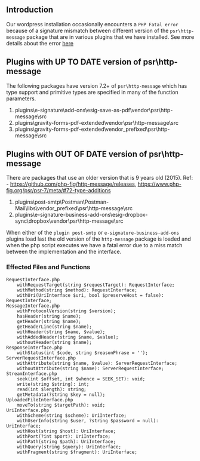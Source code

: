 ## Introduction

Our wordpress installation occasionally encounters a `PHP Fatal error` because of a signature mismatch between different version of the `psr\http-message` package that are in various plugins that we have installed. See more details about the error [here](https://github.com/sblik/troubleshooting/blob/main/PSR%20Interface%20Mismatch/e-signature.md)

## Plugins with UP TO DATE version of psr\http-message
The following packages have version 7.2+ of `psr\http-message` which has type support and primitive types are specified in many of the function parameters.

1. plugins\e-signature\add-ons\esig-save-as-pdf\vendor\psr\http-message\src
2. plugins\gravity-forms-pdf-extended\vendor\psr\http-message\src
3. plugins\gravity-forms-pdf-extended\vendor_prefixed\psr\http-message\src

## Plugins with OUT OF DATE version of psr\http-message
There are packages that use an older version that is 9 years old (2015).
Ref: - https://github.com/php-fig/http-message/releases, https://www.php-fig.org/psr/psr-7/meta/#72-type-additions

1. plugins\post-smtp\Postman\Postman-Mail\libs\vendor_prefixed\psr\http-message\src
2. plugins\e-signature-business-add-ons\esig-dropbox-sync\dropbox\vendor\psr\http-message\src

When either of the `plugin post-smtp` or `e-signature-business-add-ons` plugins load last the old version of the `http-message` package is loaded and when the php script executes we have a fatal error due to a miss match between the implementation and the interface.


### Effected Files and Functions
```
RequestInterface.php
	withRequestTarget(string $requestTarget): RequestInterface;
	withMethod(string $method): RequestInterface;
	withUri(UriInterface $uri, bool $preserveHost = false): RequestInterface;
MessageInterface.php
	withProtocolVersion(string $version);
	hasHeader(string $name);
	getHeader(string $name);
	getHeaderLine(string $name);
	withHeader(string $name, $value);
	withAddedHeader(string $name, $value);
	withoutHeader(string $name);
ResponseInterface.php
    withStatus(int $code, string $reasonPhrase = '');
ServerRequestInterface.php
	withAttribute(string $name, $value): ServerRequestInterface;
	withoutAttribute(string $name): ServerRequestInterface;
StreamInterface.php
	seek(int $offset, int $whence = SEEK_SET): void;
	write(string $string): int;
	read(int $length): string;
	getMetadata(?string $key = null);
UploadedFileInterface.php
	moveTo(string $targetPath): void;
UriInterface.php
	withScheme(string $scheme): UriInterface;
	withUserInfo(string $user, ?string $password = null): UriInterface;
	withHost(string $host): UriInterface;
	withPort(?int $port): UriInterface;
	withPath(string $path): UriInterface;
	withQuery(string $query): UriInterface;
	withFragment(string $fragment): UriInterface;
```
